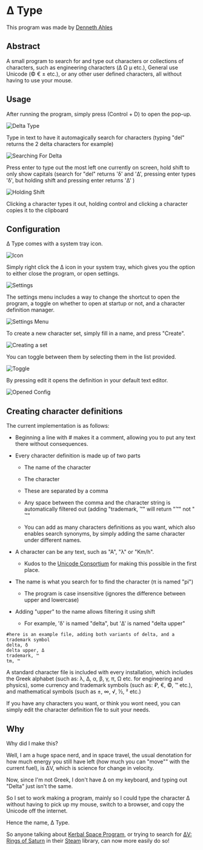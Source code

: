# Δ Type

This program was made by [Denneth Ahles](https://denneth.nl)

## Abstract

A small program to search for and type out characters or collections of characters, such as engineering characters (Δ Ω μ etc.), General use Unicode (© € ± etc.), or any other user defined characters, all without having to use your mouse.

## Usage

After running the program, simply press (Control + D) to open the pop-up.

![Delta Type](https://user-images.githubusercontent.com/26671826/160284672-2721639f-b0e1-4e45-a37a-c221ff207bbc.png)

Type in text to have it automagically search for characters (typing "del" returns the 2 delta characters for example)

![Searching For Delta](https://user-images.githubusercontent.com/26671826/160284811-1b7a5247-9b5b-43e5-a91c-cba6461de6fb.png)

Press enter to type out the most left one currently on screen, hold shift to only show capitals (search for "del" returns 'δ' and 'Δ', pressing enter types 'δ', but holding shift and pressing enter returns 'Δ' )

![Holding Shift](https://user-images.githubusercontent.com/26671826/160284803-4d0c4f88-6dd8-4f57-9445-652c75492521.png)

Clicking a character types it out, holding control and clicking a character copies it to the clipboard

## Configuration

Δ Type comes with a system tray icon.

![Icon](https://user-images.githubusercontent.com/26671826/160285012-80e4d019-ce53-48c8-ab2a-feea23d520d3.png)

Simply right click the Δ icon in your system tray, which gives you the option to either close the program, or open settings.

![Settings](https://user-images.githubusercontent.com/26671826/160285003-fa181f54-32f7-4a72-a5e8-453fa08edfe1.png)

The settings menu includes a way to change the shortcut to open the program, a toggle on whether to open at startup or not, and a character definition manager.

![Settings Menu](https://user-images.githubusercontent.com/26671826/160285024-8472c8ba-46ab-4f15-93e1-2479edad5e1d.png)

To create a new character set, simply fill in a name, and press "Create".

![Creating a set](https://user-images.githubusercontent.com/26671826/160285032-fa1dda49-a2dc-467d-b128-2acb03ed1c23.png)

You can toggle between them by selecting them in the list provided.

![Toggle](https://user-images.githubusercontent.com/26671826/160285036-cee75bd0-8721-41df-b6e0-ba2bc9af0360.png)

By pressing edit it opens the definition in your default text editor.

![Opened Config](https://user-images.githubusercontent.com/26671826/160285058-4ec62eea-326e-4c74-ae2b-9fc8d8c84320.png)

## Creating character definitions

The current implementation is as follows:

- Beginning a line with # makes it a comment, allowing you to put any text there without consequences.

- Every character definition is made up of two parts
  
  - The name of the character
  
  - The character
  
  - These are separated by a comma
  
  - Any space between the comma and the character string is automatically filtered out (adding "trademark, ™" will return "™" not " ™"
  
  - You can add as many characters definitions as you want, which also enables search synonyms, by simply adding the same character under different names.

- A character can be any text, such as "A", "λ" or "Km/h".
  
  - Kudos to the [Unicode Consortium](https://home.unicode.org/) for making this possible in the first place.

- The name is what you search for to find the character (π is named "pi")
  
  - The program is case insensitive (ignores the difference between upper and lowercase)

- Adding "upper" to the name allows filtering it using shift
  
  - For example, 'δ' is named "delta", but 'Δ' is named "delta upper"

```
#here is an example file, adding both variants of delta, and a trademark symbol
delta, δ
delta upper, Δ
trademark, ™
tm, ™
```

A standard character file is included with every installation, which includes the Greek alphabet (such as: λ, Δ, α, β, γ, π, Ω etc. for engineering and physics), some currency and trademark symbols (such as: ₽, €, ©, ™ etc.), and mathematical symbols (such as ±, ∞, √, ½, ² etc.)

If you have any characters you want, or think you wont need, you can simply edit the character definition file to suit your needs.

## Why

Why did I make this?

Well, I am a huge space nerd, and in space travel, the usual denotation for how much energy you still have left (how much you can "move"" with the current fuel), is ΔV, which is science for change in velocity.

Now, since I'm not Greek, I don't have Δ on my keyboard, and typing out "Delta" just isn't the same.

So I set to work making a program, mainly so I could type the character Δ without having to pick up my mouse, switch to a browser, and copy the Unicode off the internet.

Hence the name, Δ Type.

So anyone talking about [Kerbal Space Program](https://www.kerbalspaceprogram.com/), or trying to search for [ΔV: Rings of Saturn](https://games.kodera.pl/dv/) in their [Steam](https://store.steampowered.com/) library, can now more easily do so! 


